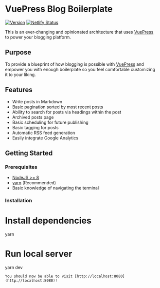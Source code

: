 # VuePress Blog Boilerplate

[![Version](https://img.shields.io/badge/version-0.11.0--beta-orange.svg)](https://github.com/vuejs/events/blob/master/CHANGELOG.md) [![Netlify Status](https://api.netlify.com/api/v1/badges/de71217a-c091-4908-a913-d6415815c92d/deploy-status)](https://app.netlify.com/sites/vuepress-blog-boilerplate/deploys)

This is an ever-changing and opinionated architecture that uses [VuePress](https://vuepress.vuejs.org) to power your blogging platform.

## Purpose

To provide a blueprint of how blogging is possible with [VuePress](https://vuepress.vuejs.org/) and empower you with enough boilerplate so you feel comfortable customizing it to your liking.

## Features

- Write posts in Markdown
- Basic pagination sorted by most recent posts
- Ability to search for posts via headings within the post
- Archived posts page
- Basic scheduling for future publishing
- Basic tagging for posts
- Automatic RSS feed generation
- Easily integrate Google Analytics

## Getting Started

### Prerequisites

- [NodeJS >= 8](https://nodejs.org/)
- [yarn](https://yarnpkg.com/lang/en/docs/install/) (Recommended)
- Basic knowledge of navigating the terminal

### Installation



# Install dependencies
yarn

# Run local server
yarn dev
```
You should now be able to visit [http://localhost:8080](http://localhost:8080)!

